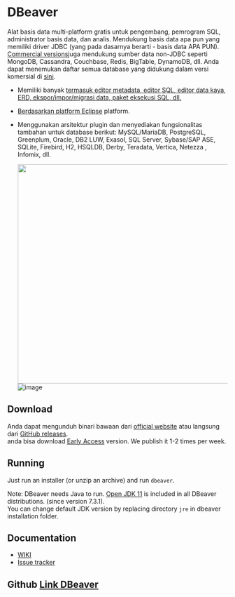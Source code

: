 # DBeaver

Alat basis data multi-platform gratis untuk pengembang, pemrogram SQL, administrator basis data, dan analis.
Mendukung basis data apa pun yang memiliki driver JDBC (yang pada dasarnya berarti - basis data APA PUN). 
<a href="https://dbeaver.com/download/">Commercial versions</a>juga mendukung sumber data non-JDBC seperti MongoDB, Cassandra, Couchbase, Redis, BigTable, DynamoDB, dll. Anda dapat menemukan daftar semua database yang didukung dalam versi komersial di
<a href="https://dbeaver.com/databases/">sini</a>.

* Memiliki banyak <a href="https://github.com/dbeaver/dbeaver/wiki">termasuk editor metadata, editor SQL, editor data kaya, ERD, ekspor/impor/migrasi data, paket eksekusi SQL, dll.
* Berdasarkan platform <a href="https://wiki.eclipse.org/Rich_Client_Platform">Eclipse</a> platform.
* Menggunakan arsitektur plugin dan menyediakan fungsionalitas tambahan untuk database berikut: MySQL/MariaDB, PostgreSQL, Greenplum, Oracle, DB2 LUW, Exasol, SQL Server, Sybase/SAP ASE, SQLite, Firebird, H2, HSQLDB, Derby, Teradata, Vertica, Netezza , Infomix, dll.
  
  <a href="https://dbeaver.io/product/dbeaver-ss-classic-new.png"><img src="https://dbeaver.io/product/dbeaver-ss-classic-new.png" width="500"/></a>
  ![image](https://user-images.githubusercontent.com/86096057/209499377-92d0c86e-5407-41d1-acaa-fd0f2a93ff0b.png)

## Download

Anda dapat mengunduh binari bawaan dari <a href="https://dbeaver.io/download" target="_blank">official website</a> atau langsung dari <a href="https://github.com/dbeaver/dbeaver/releases">GitHub releases</a>.  
anda bisa download <a href="https://dbeaver.io/files/ea" target="_blank">Early Access</a> version. We publish it 1-2 times per week.  

## Running

Just run an installer (or unzip an archive) and run `dbeaver`.  

Note: DBeaver needs Java to run. <a href="https://adoptopenjdk.net/" target="_blank">Open JDK 11</a> is included in all DBeaver distributions. (since version 7.3.1).  
You can change default JDK version by replacing directory `jre` in dbeaver installation folder.

## Documentation

* <a href="https://github.com/dbeaver/dbeaver/wiki">WIKI</a>
* <a href="https://github.com/dbeaver/dbeaver/issues">Issue tracker</a>

## Github [Link DBeaver](https://github.com/dbeaver/dbeaver)
